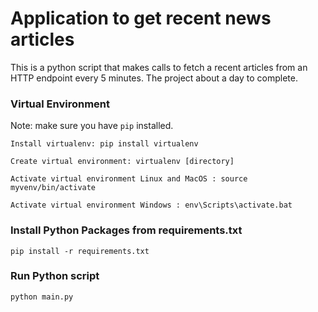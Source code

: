 # Application to get recent news articles

This is a python script that makes calls to fetch a recent articles from an HTTP endpoint every 5 minutes. The project about a day to complete.

### Virtual Environment
Note: make sure you have `pip` installed.

    Install virtualenv: pip install virtualenv

    Create virtual environment: virtualenv [directory]

    Activate virtual environment Linux and MacOS : source myvenv/bin/activate

    Activate virtual environment Windows : env\Scripts\activate.bat

### Install Python Packages from requirements.txt
    
    pip install -r requirements.txt

### Run Python script

    python main.py